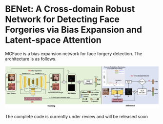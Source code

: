 # BENet: A Cross-domain Robust Network for Detecting Face Forgeries via Bias Expansion and Latent-space Attention

MGFace is a bias expansion network for face forgery detection. The architecture is as follows.

![fig2](https://github.com/Chaochao-Lin/BENet/blob/main/imgs/fig2.jpg)

The complete code is currently under review and will be released soon
